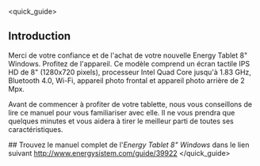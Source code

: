 <quick_guide>
## Introduction
Merci de votre confiance et de l'achat de votre nouvelle Energy Tablet 8" Windows. Profitez de l'appareil.
Ce modèle comprend un écran tactile IPS HD de 8" (1280x720 pixels), processeur Intel Quad Core jusqu'à 1.83 GHz, Bluetooth 4.0, Wi-Fi, appareil photo frontal et appareil photo arrière de 2 Mpx.

Avant de commencer à profiter de votre tablette, nous vous conseillons de lire ce manuel pour vous familiariser avec elle. Il ne vous prendra que quelques minutes et vous aidera à tirer le meilleur parti de toutes ses caractéristiques.

##<unique> Trouvez le manuel complet de l'*Energy Tablet 8" Windows* dans le lien suivant  http://www.energysistem.com/guide/39922 </unique></quick_guide>
